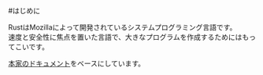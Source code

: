 #はじめに

RustはMozillaによって開発されているシステムプログラミング言語です。  
速度と安全性に焦点を置いた言語で、大きなプログラムを作成するためにはもってこいです。  

[本家のドキュメント](http://doc.rust-lang.org/book/README.html)をベースにしています。  